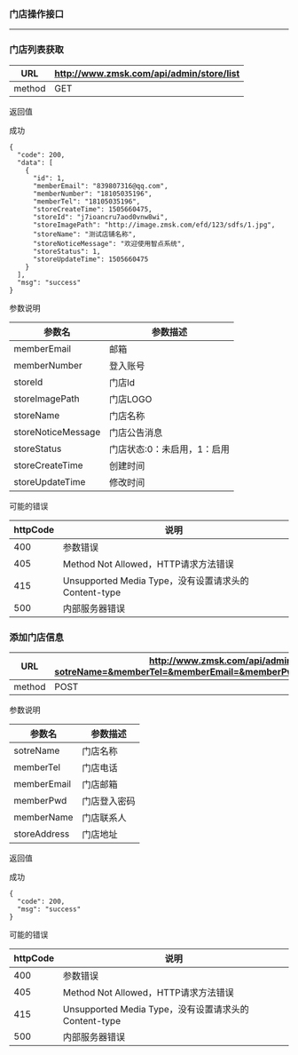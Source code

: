### 门店操作接口 ###
----

### 门店列表获取

|URL|http://www.zmsk.com/api/admin/store/list|
|---|---|
|method|GET|


返回值

成功

```
{
  "code": 200,
  "data": [
    {
      "id": 1,
      "memberEmail": "839807316@qq.com",
      "memberNumber": "18105035196",
      "memberTel": "18105035196",
      "storeCreateTime": 1505660475,
      "storeId": "j7ioancru7aod0vnw8wi",
      "storeImagePath": "http://image.zmsk.com/efd/123/sdfs/1.jpg",
      "storeName": "测试店铺名称",
      "storeNoticeMessage": "欢迎使用智点系统",
      "storeStatus": 1,
      "storeUpdateTime": 1505660475
    }
  ],
  "msg": "success"
}
```

参数说明

|参数名|参数描述|
|---|--|
|memberEmail|邮箱|
|memberNumber|登入账号|
|storeId|门店Id|
|storeImagePath|门店LOGO|
|storeName|门店名称|
|storeNoticeMessage|门店公告消息|
|storeStatus|门店状态:0：未启用，1：启用|
|storeCreateTime|创建时间|
|storeUpdateTime|修改时间|


可能的错误

|httpCode|说明|
|---|---|
|400|参数错误|
|405|Method Not Allowed，HTTP请求方法错误|
|415|Unsupported Media Type，没有设置请求头的Content-type|
|500|内部服务器错误|

### 添加门店信息

|URL|http://www.zmsk.com/api/admin/store/create?sotreName=&memberTel=&memberEmail=&memberPwd=&memberName=&storeAddress=|
|---|---|
|method|POST|


参数说明

|参数名|参数描述|
|---|--|
|sotreName|门店名称|
|memberTel|门店电话|
|memberEmail|门店邮箱|
|memberPwd|门店登入密码|
|memberName|门店联系人|
|storeAddress|门店地址|


返回值

成功

```
{
  "code": 200,
  "msg": "success"
}
```


可能的错误

|httpCode|说明|
|---|---|
|400|参数错误|
|405|Method Not Allowed，HTTP请求方法错误|
|415|Unsupported Media Type，没有设置请求头的Content-type|
|500|内部服务器错误|

